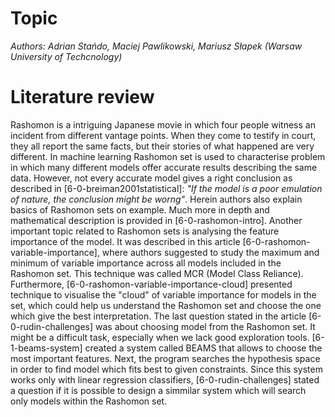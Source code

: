 # Topic

*Authors: Adrian Stańdo, Maciej Pawlikowski, Mariusz Słapek (Warsaw University of Techcnology)*


# Literature review

Rashomon is a intriguing Japanese movie in which four people witness an incident from different vantage points. When they come to testify in court, they all report the same facts, but their stories of what happened are very different.
In machine learning Rashomon set is used to characterise problem in which many different models offer accurate results describing the same data.
However, not every accurate model gives a right conclusion as described in [6-0-breiman2001statistical]: *"If the model is a poor emulation of nature, the conclusion might be worng"*. Herein authors also explain basics of Rashomon sets on example. Much more in depth and mathematical description is provided in [6-0-rashomon-intro].
Another important topic related to Rashomon sets is analysing the feature importance of the model. It was described in this article [6-0-rashomon-variable-importance], where authors suggested to study the maximum and minimum of variable importance across all models included in the Rashomon set. This technique was called MCR (Model Class Reliance). Furthermore, [6-0-rashomon-variable-importance-cloud] presented technique to visualise the "cloud" of variable importance for models in the set, which could help us understand the Rashomon set and choose the one which give the best interpretation. The last question stated in the article [6-0-rudin-challenges] was about choosing model from the Rashomon set. It might be a difficult task, especially when we lack good exploration tools. [6-1-beams-system] created a system called BEAMS that allows to choose the most important features. Next, the program searches the hypothesis space in order to find model which fits best to given constraints. Since this system works only with linear regression classifiers, [6-0-rudin-challenges] stated a question if it is possible to design a simmilar system which will search only models within the Rashomon set.